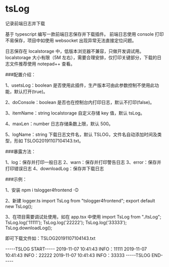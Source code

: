 # tsLog

记录前端日志并下载

基于 typescript 编写一款前端日志保存并下载插件。
前端日志使用 console 打印不易保存，项目中如使用 websocket 出现异常无法直接定位问题。

日志保存在 localstorage 中，低版本浏览器不兼容，只做开发调试用。
localstorage 大小有限（5M 左右），需要合理安排，仅打印关键部分，下载的日志文件推荐使用 notepad++ 查看。

###配置介绍：

1、usetsLog：boolean
是否使用此插件，生产版本可由此参数控制不使用此功能，默认打开(true)。

2、doConsole：boolean
是否也在控制台内打印日志，默认不打印(false)。

3、itemName：string
localstorage 自定义存储 key 值，默认 tsLog。

4、maxLen：number
日志存储条数上限，默认 500。

5、logName：string
下载日志文件名，默认 TSLOG，文件名自动添加时间及类型，形如 TSLOG20191107104143.txt。

###暴露方法：

1、log：保存并打印一般日志
2、warn：保存并打印警告日志
3、error：保存并打印错误日志
4、downloadLog：保存并下载日志

###示例：

1、安装
npm i tslogger4frontend -D

2、新建 logger.ts
import TsLog from "tslogger4frontend";
export default new TsLog();

3、在项目需要调试处使用，如在 app.tsx 中使用
import TsLog from "./tsLog";
TsLog.log('11111');
TsLog.log('22222');
TsLog.log('33333');
TsLog.downloadLog();

即可下载文件如：TSLOG20191107104143.txt

-----TSLOG START-----
2019-11-07 10:41:43 INFO：11111
2019-11-07 10:41:43 INFO：22222
2019-11-07 10:41:43 INFO：33333
-----TSLOG END-----
